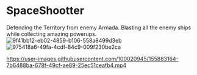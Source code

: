 # SpaceShootter
 Defending the Territory from enemy Armada. Blasting all the enemy ships while collecting amazing powerups.
![9f41bb12-eb02-4859-b106-558a8499d3eb](https://user-images.githubusercontent.com/100020945/155883161-09c93bb2-ca42-4681-918b-806487818f0d.jpg)
![975418a6-49fa-4cdf-84c9-009f230be2ca](https://user-images.githubusercontent.com/100020945/155883163-ac0b7ec7-3bff-4136-9977-527e8fe037a3.jpg)


https://user-images.githubusercontent.com/100020945/155883164-7b6488ba-678f-49cf-ae89-25ec51ceafb4.mp4

